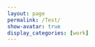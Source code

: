 ```yaml
---
layout: page
permalink: /Test/
show-avatar: true
display_categories: [work]
---
```

<html>
<body>
<script type="text/javascript" src="https://unpkg.com/@babel/polyfill@7.0.0/dist/polyfill.js"></script>
<script type="text/javascript" src="https://unpkg.com/vtk.js"></script>
<script type="text/javascript">
  var reader = vtk.IO.Legacy.vtkPolyDataReader.newInstance();
  var fullScreenRenderer = vtk.Rendering.Misc.vtkFullScreenRenderWindow.newInstance();
  var actor              = vtk.Rendering.Core.vtkActor.newInstance();
  var mapper             = vtk.Rendering.Core.vtkMapper.newInstance();
  var cone               = vtk.Filters.Sources.vtkConeSource.newInstance();
  reader.SetFileName("https://github.com/fleurgaudfernau/fleurgaudfernau.github.io/tree/master/assets/img/GeodesicRegression__GeodesicFlow__img__component_3__tp_159__age_35.90_smooth_300.vtk")
  reader.Update()
  actor.setMapper(mapper);
  mapper.setInputConnection(reader.getOutputPort());
  var renderer = fullScreenRenderer.getRenderer();
  renderer.addActor(actor);
  renderer.resetCamera();
  var renderWindow = fullScreenRenderer.getRenderWindow();
  renderWindow.render();
</script>
</body>
</html>
